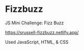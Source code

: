 # Fizzbuzz
JS Mini Challenge: Fizz Buzz

https://srussell-fizzbuzz.netlify.app/

Used JavaScript, HTML, & CSS
